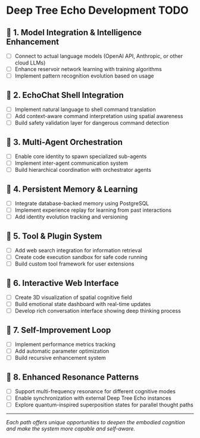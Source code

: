 # Deep Tree Echo Development TODO

## 🧠 1. Model Integration & Intelligence Enhancement
- [ ] Connect to actual language models (OpenAI API, Anthropic, or other cloud LLMs)
- [ ] Enhance reservoir network learning with training algorithms
- [ ] Implement pattern recognition evolution based on usage

## 🐚 2. EchoChat Shell Integration
- [ ] Implement natural language to shell command translation
- [ ] Add context-aware command interpretation using spatial awareness
- [ ] Build safety validation layer for dangerous command detection

## 🤝 3. Multi-Agent Orchestration
- [ ] Enable core identity to spawn specialized sub-agents
- [ ] Implement inter-agent communication system
- [ ] Build hierarchical coordination with orchestrator agents

## 💾 4. Persistent Memory & Learning
- [ ] Integrate database-backed memory using PostgreSQL
- [ ] Implement experience replay for learning from past interactions
- [ ] Add identity evolution tracking and versioning

## 🔧 5. Tool & Plugin System
- [ ] Add web search integration for information retrieval
- [ ] Create code execution sandbox for safe code running
- [ ] Build custom tool framework for user extensions

## 🎨 6. Interactive Web Interface
- [ ] Create 3D visualization of spatial cognitive field
- [ ] Build emotional state dashboard with real-time updates
- [ ] Develop rich conversation interface showing deep thinking process

## 🔄 7. Self-Improvement Loop
- [ ] Implement performance metrics tracking
- [ ] Add automatic parameter optimization
- [ ] Build recursive enhancement system

## 🌊 8. Enhanced Resonance Patterns
- [ ] Support multi-frequency resonance for different cognitive modes
- [ ] Enable synchronization with external Deep Tree Echo instances
- [ ] Explore quantum-inspired superposition states for parallel thought paths

---

*Each path offers unique opportunities to deepen the embodied cognition and make the system more capable and self-aware.*